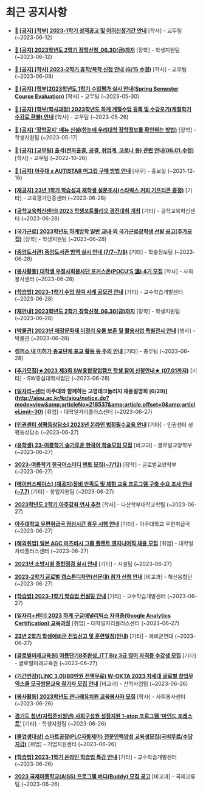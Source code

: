 # 최근 공지사항

* **[📌 [공지] [학부] 2023-1학기 성적공고 및 이의신청기간 안내](http://ajou.ac.kr/kr/ajou/notice.do?mode=view&amp;articleNo=215750&amp;article.offset=0&amp;articleLimit=30)**
 [학사] - 교무팀 (~2023-06-12)

* **[📌 [공지] 2023학년도 2학기 장학신청_06.30(금)까지](http://ajou.ac.kr/kr/ajou/notice.do?mode=view&amp;articleNo=215687&amp;article.offset=0&amp;articleLimit=30)**
 [장학] - 학생지원팀 (~2023-06-12)

* **[📌 [공지] [학사] 2023-2학기 휴학/복학 신청 안내 (6/15 수정)](http://ajou.ac.kr/kr/ajou/notice.do?mode=view&amp;articleNo=215587&amp;article.offset=0&amp;articleLimit=30)**
 [학사] - 교무팀 (~2023-06-08)

* **[📌 [공지] [학부]2023학년도 1학기 수업평가 실시 안내(Spring Semester Course Evaluation)](http://ajou.ac.kr/kr/ajou/notice.do?mode=view&amp;articleNo=215232&amp;article.offset=0&amp;articleLimit=30)**
 [학사] - 교무팀 (~2023-05-30)

* **[📌 [공지] [학부/학사과정] 2023학년도 하계 계절수업 등록 및 수강포기(계절학기 수강료 환불) 안내](http://ajou.ac.kr/kr/ajou/notice.do?mode=view&amp;articleNo=215210&amp;article.offset=0&amp;articleLimit=30)**
 [학사] - 교무팀 (~2023-05-26)

* **[📌 [공지] &#x27;장학공지&#x27; 메뉴 신설(한눈에 우리대학 장학정보를 확인하는 방법)](http://ajou.ac.kr/kr/ajou/notice.do?mode=view&amp;articleNo=214764&amp;article.offset=0&amp;articleLimit=30)**
 [장학] - 학생지원팀 (~2023-05-17)

* **[📌 [공지] [교무팀] 출석(전자출결, 공결, 취업계, 코로나 등) 관련 안내(06.01.수정)](http://ajou.ac.kr/kr/ajou/notice.do?mode=view&amp;articleNo=205552&amp;article.offset=0&amp;articleLimit=30)**
 [학사] - 교무팀 (~2022-10-26)

* **[📌 [공지] 아주대 x AUTISTAR 머그컵 구매 방법 안내](http://ajou.ac.kr/kr/ajou/notice.do?mode=view&amp;articleNo=147976&amp;article.offset=0&amp;articleLimit=30)**
 [사무] - 홍보실 (~2021-12-16)

* **[[재공지] 23년 1학기 학습성과 재학생 설문조사(스타벅스 커피 기프티콘 증정)](http://ajou.ac.kr/kr/ajou/notice.do?mode=view&amp;articleNo=218564&amp;article.offset=0&amp;articleLimit=30)**
 [기타] - 교육평가인증센터 (~2023-06-28)

* **[[공학교육혁신센터] 2023 학생포트폴리오 경진대회 개최](http://ajou.ac.kr/kr/ajou/notice.do?mode=view&amp;articleNo=218563&amp;article.offset=0&amp;articleLimit=30)**
 [기타] - 공학교육혁신센터 (~2023-06-28)

* **[[국가근로] 2023학년도 하계방학 일반 교내·외 국가근로장학생 선발 공고(추가모집)](http://ajou.ac.kr/kr/ajou/notice.do?mode=view&amp;articleNo=218560&amp;article.offset=0&amp;articleLimit=30)**
 [장학] - 학생지원팀 (~2023-06-28)

* **[[중앙도서관] 중앙도서관 방역 실시 안내 (7/7~7/8)](http://ajou.ac.kr/kr/ajou/notice.do?mode=view&amp;articleNo=218554&amp;article.offset=0&amp;articleLimit=30)**
 [기타] - 학술정보팀 (~2023-06-28)

* **[[봉사활동] 대학생 우정사회봉사단 포커스온(POCU&#x27;S 溫) 4기 모집](http://ajou.ac.kr/kr/ajou/notice.do?mode=view&amp;articleNo=218552&amp;article.offset=0&amp;articleLimit=30)**
 [학사] - 사회봉사센터 (~2023-06-28)

* **[[학습법] 2023-1학기 수업 참여 사례 공모전 안내](http://ajou.ac.kr/kr/ajou/notice.do?mode=view&amp;articleNo=218550&amp;article.offset=0&amp;articleLimit=30)**
 [기타] - 교수학습개발센터 (~2023-06-28)

* **[[재안내] 2023학년도 2학기 장학신청_06.30(금)까지](http://ajou.ac.kr/kr/ajou/notice.do?mode=view&amp;articleNo=218546&amp;article.offset=0&amp;articleLimit=30)**
 [장학] - 학생지원팀 (~2023-06-28)

* **[[박물관] 2023년 매장문화재 미정리 유물 보존 및 활용사업 특별전시 안내](http://ajou.ac.kr/kr/ajou/notice.do?mode=view&amp;articleNo=218543&amp;article.offset=0&amp;articleLimit=30)**
 [행사] - 박물관 (~2023-06-28)

* **[캠퍼스 내 미허가 종교단체 포교 활동 등 주의 안내](http://ajou.ac.kr/kr/ajou/notice.do?mode=view&amp;articleNo=218542&amp;article.offset=0&amp;articleLimit=30)**
 [기타] - 총무팀 (~2023-06-28)

* **[[추가모집]★2023 제3회 SW융합창업캠프 학생 참여 신청안내★ (07.01까지)](http://ajou.ac.kr/kr/ajou/notice.do?mode=view&amp;articleNo=218539&amp;article.offset=0&amp;articleLimit=30)**
 [기타] - SW중심대학사업단 (~2023-06-28)

* **[[일자리+센터](재공지) 아주대와 함께하는 고영테크놀러지 채용설명회 (6/29)](http://ajou.ac.kr/kr/ajou/notice.do?mode=view&amp;articleNo=218537&amp;article.offset=0&amp;articleLimit=30)**
 [취업] - 대학일자리플러스센터 (~2023-06-27)

* **[[인권센터 성평등상담소] 2023년 온라인 법정필수교육 안내](http://ajou.ac.kr/kr/ajou/notice.do?mode=view&amp;articleNo=218536&amp;article.offset=0&amp;articleLimit=30)**
 [기타] - 인권센터 성평등상담소 (~2023-06-27)

* **[(유학생) 23-여름학기 슬기로운 한국어 학술모임 모집](http://ajou.ac.kr/kr/ajou/notice.do?mode=view&amp;articleNo=218535&amp;article.offset=0&amp;articleLimit=30)**
 [비교과] - 글로벌교양학부 (~2023-06-27)

* **[2023-여름학기 한국어스터디 멘토 모집(~7/12)](http://ajou.ac.kr/kr/ajou/notice.do?mode=view&amp;articleNo=218531&amp;article.offset=0&amp;articleLimit=30)**
 [장학] - 글로벌교양학부 (~2023-06-27)

* **[[메이커스페이스] (재공지)장비 만족도 및 체험 교육 프로그램 구축 수요 조사 안내(~7.7)](http://ajou.ac.kr/kr/ajou/notice.do?mode=view&amp;articleNo=218530&amp;article.offset=0&amp;articleLimit=30)**
 [기타] - 창업지원팀 (~2023-06-27)

* **[2023학년도 2학기 아주강좌 연사 추천](http://ajou.ac.kr/kr/ajou/notice.do?mode=view&amp;articleNo=218526&amp;article.offset=0&amp;articleLimit=30)**
 [학사] - 다산학부대학교학팀 (~2023-06-27)

* **[아주대학교 우편취급국 점심시간 휴무 시행 안내](http://ajou.ac.kr/kr/ajou/notice.do?mode=view&amp;articleNo=218523&amp;article.offset=0&amp;articleLimit=30)**
 [기타] - 아주대학교 우편취급국 (~2023-06-27)

* **[[해외취업] 일본 AGC 미츠비시 그룹 플랜트 엔지니어직 채용 모집](http://ajou.ac.kr/kr/ajou/notice.do?mode=view&amp;articleNo=218520&amp;article.offset=0&amp;articleLimit=30)**
 [취업] - 대학일자리플러스센터 (~2023-06-27)

* **[2023년 소방시설 종합점검 실시 안내](http://ajou.ac.kr/kr/ajou/notice.do?mode=view&amp;articleNo=218519&amp;article.offset=0&amp;articleLimit=30)**
 [기타] - 시설팀 (~2023-06-27)

* **[2023-2학기 글로벌 캡스톤디자인(선문대) 참가 신청 안내](http://ajou.ac.kr/kr/ajou/notice.do?mode=view&amp;articleNo=218511&amp;article.offset=0&amp;articleLimit=30)**
 [비교과] - 혁신융합단 (~2023-06-27)

* **[[학습법] 2023-1학기 학습법 컨설팅 안내](http://ajou.ac.kr/kr/ajou/notice.do?mode=view&amp;articleNo=218510&amp;article.offset=0&amp;articleLimit=30)**
 [기타] - 교수학습개발센터 (~2023-06-27)

* **[[일자리+센터] 2023 하계 구글애널리틱스 자격증(Google Analytics Certification) 교육과정](http://ajou.ac.kr/kr/ajou/notice.do?mode=view&amp;articleNo=218506&amp;article.offset=0&amp;articleLimit=30)**
 [취업] - 대학일자리플러스센터 (~2023-06-27)

* **[23년 2학기 학생예비군 전입신고 및 훈련일정(안내)](http://ajou.ac.kr/kr/ajou/notice.do?mode=view&amp;articleNo=218505&amp;article.offset=0&amp;articleLimit=30)**
 [기타] - 예비군연대 (~2023-06-27)

* **[[글로벌미래교육원] 여름단기8주완성_ITT Biz 3급 영어 자격증 수강생 모집](http://ajou.ac.kr/kr/ajou/notice.do?mode=view&amp;articleNo=218503&amp;article.offset=0&amp;articleLimit=30)**
 [기타] - 글로벌미래교육원 (~2023-06-27)

* **[(기간연장)[LINC 3.0](80만원 전액무료) W-OKTA 2023 차세대 글로벌 창업무역스쿨 모국방문교육 참가자 모집 안내](http://ajou.ac.kr/kr/ajou/notice.do?mode=view&amp;articleNo=218491&amp;article.offset=0&amp;articleLimit=30)**
 [비교과] - 산학사업팀 (~2023-06-26)

* **[[봉사활동] 2023학년도 큰나래유치원 교육봉사자 모집](http://ajou.ac.kr/kr/ajou/notice.do?mode=view&amp;articleNo=218490&amp;article.offset=0&amp;articleLimit=30)**
 [학사] - 사회봉사센터 (~2023-06-26)

* **[경기도 청년(자립준비청년) 사회구성원 성장지원 1-stop 프로그램 ‘마인드 포레스트’](http://ajou.ac.kr/kr/ajou/notice.do?mode=view&amp;articleNo=218489&amp;article.offset=0&amp;articleLimit=30)**
 [기타] - 학생지원팀 (~2023-06-26)

* **[[졸업생대상] 스마트공장(PLC자동제어) 전문인력양성 교육생모집(국비무료/수당지급)](http://ajou.ac.kr/kr/ajou/notice.do?mode=view&amp;articleNo=218488&amp;article.offset=0&amp;articleLimit=30)**
 [취업] - 기업지원센터 (~2023-06-26)

* **[[학습법] 2023-1학기 온라인 학습법 특강 안내](http://ajou.ac.kr/kr/ajou/notice.do?mode=view&amp;articleNo=218477&amp;article.offset=0&amp;articleLimit=30)**
 [기타] - 교수학습개발센터 (~2023-06-26)

* **[2023 국제여름학교(AISS) 프로그램 버디(Buddy) 모집 공고](http://ajou.ac.kr/kr/ajou/notice.do?mode=view&amp;articleNo=218474&amp;article.offset=0&amp;articleLimit=30)**
 [비교과] - 국제교류팀 (~2023-06-26)
